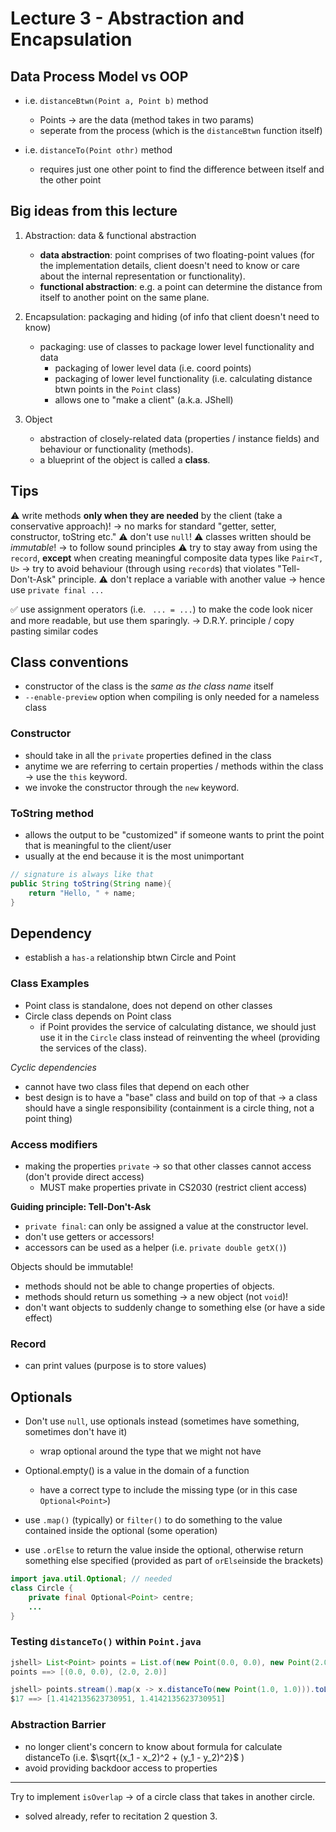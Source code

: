 # Lecture 3 - Abstraction and Encapsulation

## Data Process Model vs OOP
- i.e. `distanceBtwn(Point a, Point b)` method
    - Points -> are the data (method takes in two params)
    - seperate from the process (which is the `distanceBtwn` function itself)

- i.e. `distanceTo(Point othr)` method
    - requires just one other point to find the difference between itself and the other point

## Big ideas from this lecture
1. Abstraction: data & functional abstraction
    - **data abstraction**: point comprises of two floating-point values (for the implementation details, client doesn't need to know or care about the internal representation or functionality).
    - **functional abstraction**: e.g. a point can determine the distance from itself to another point on the same plane.

2. Encapsulation: packaging and hiding (of info that client doesn't need to know)
    - packaging: use of classes to package lower level functionality and data
        - packaging of lower level data (i.e. coord points)
        - packaging of lower level functionality (i.e. calculating distance btwn points in the `Point` class)
        - allows one to "make a client" (a.k.a. JShell)

3. Object
    - abstraction of closely-related data (properties / instance fields) and behaviour or functionality (methods).
    - a blueprint of the object is called a **class**.


## Tips
⚠️ write methods **only when they are needed** by the client (take a conservative approach)!
    -> no marks for standard "getter, setter, constructor, toString etc."
⚠️ don't use `null`!
⚠️ classes written should be *immutable*! -> to follow sound principles
⚠️ try to stay away from using the `record`, **except** when creating meaningful composite data types like `Pair<T, U>`
    -> try to avoid behaviour (through using `record`s) that violates "Tell-Don't-Ask" principle.
⚠️ don't replace a variable with another value -> hence use `private final ...`

✅ use assignment operators (i.e. ` ... = ...`) to make the code look nicer and more readable, but use them sparingly.
    -> D.R.Y. principle / copy pasting similar codes

## Class conventions
- constructor of the class is the *same as the class name* itself
- `--enable-preview` option when compiling is only needed for a nameless class

### Constructor
- should take in all the `private` properties defined in the class
- anytime we are referring to certain properties / methods within the class -> use the `this` keyword.
- we invoke the constructor through the `new` keyword.

### ToString method
- allows the output to be "customized" if someone wants to print the point that is meaningful to the client/user
- usually at the end because it is the most unimportant
```java
// signature is always like that
public String toString(String name){
    return "Hello, " + name;
}
```
## Dependency
- establish a `has-a` relationship btwn Circle and Point

### Class Examples
- Point class is standalone, does not depend on other classes
- Circle class depends on Point class
    - if Point provides the service of calculating distance, we should just use it in the `Circle` class instead of reinventing the wheel (providing the services of the class).

*Cyclic dependencies*
- cannot have two class files that depend on each other 
- best design is to have a "base" class and build on top of that
    -> a class should have a single responsibility (containment is a circle thing, not a point thing)


### Access modifiers
- making the properties `private` -> so that other classes cannot access (don't provide direct access)
    - MUST make properties private in CS2030 (restrict client access)

**Guiding principle: Tell-Don't-Ask**
- `private final`: can only be assigned a value at the constructor level.
- don't use getters or accessors!
- accessors can be used as a helper (i.e. `private double getX()`)

Objects should be immutable!
- methods should not be able to change properties of objects.
- methods should return us something -> a new object (not `void`)!
- don't want objects to suddenly change to something else (or have a side effect)

### Record
- can print values (purpose is to store values)

## Optionals
- Don't use `null`, use optionals instead (sometimes have something, sometimes don't have it)
    - wrap optional around the type that we might not have

- Optional.empty() is a value in the domain of a function
    - have a correct type to include the missing type (or in this case `Optional<Point>`)

- use `.map()` (typically) or `filter()` to do something to the value contained inside the optional (some operation)
- use `.orElse` to return the value inside the optional, otherwise return something else specified (provided as part of `orElse`inside the brackets)

```java
import java.util.Optional; // needed
class Circle {
    private final Optional<Point> centre;
    ...
}
```

### Testing `distanceTo()` within `Point.java`
```java
jshell> List<Point> points = List.of(new Point(0.0, 0.0), new Point(2.0, 2.0))
points ==> [(0.0, 0.0), (2.0, 2.0)]

jshell> points.stream().map(x -> x.distanceTo(new Point(1.0, 1.0))).toList()
$17 ==> [1.4142135623730951, 1.4142135623730951]
```

### Abstraction Barrier
- no longer client's concern to know about formula for calculate distanceTo (i.e. $\sqrt{(x_1 - x_2)^2 + (y_1 - y_2)^2}$ )
- avoid providing backdoor access to properties

---

Try to implement `isOverlap` -> of a circle class that takes in another circle.
- solved already, refer to recitation 2 question 3.